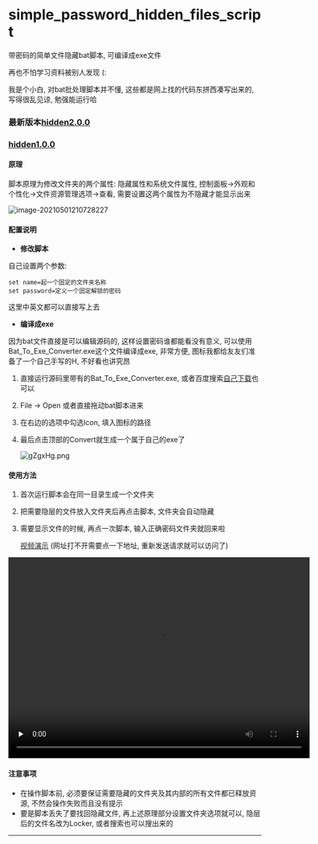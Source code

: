 # simple_password_hidden_files_script
带密码的简单文件隐藏bat脚本, 可编译成exe文件

再也不怕学习资料被别人发现 (:

我是个小白, 对bat批处理脚本并不懂, 这些都是网上找的代码东拼西凑写出来的, 写得很乱见谅, 勉强能运行哈 

### 最新版本[hidden2.0.0]([hidden1.0.0](https://github.com/HanweiWu/simple_password_hidden_files_script/releases/tag/hidden2.0.0))
### [hidden1.0.0](https://github.com/HanweiWu/simple_password_hidden_files_script/releases/tag/hidden1.0.0)

#### 原理

脚本原理为修改文件夹的两个属性: 隐藏属性和系统文件属性, 控制面板->外观和个性化->文件资源管理选项->查看, 需要设置这两个属性为不隐藏才能显示出来

![image-20210501210728227](https://z3.ax1x.com/2021/05/02/gZglnS.png)

#### 配置说明

* **修改脚本**

自己设置两个参数:

```shell
set name=起一个固定的文件夹名称
set password=定义一个固定解锁的密码
```

这里中英文都可以直接写上去

* **编译成exe**

因为bat文件直接是可以编辑源码的, 这样设置密码谁都能看没有意义, 可以使用Bat_To_Exe_Converter.exe这个文件编译成exe, 非常方便, 图标我都给友友们准备了一个自己手写的H, 不好看也讲究昂

1. 直接运行源码里带有的Bat_To_Exe_Converter.exe, 或者百度搜索[自己下载](https://www.battoexe.com/)也可以

2. File -> Open 或者直接拖动bat脚本进来

3. 在右边的选项中勾选Icon, 填入图标的路径

4. 最后点击顶部的Convert就生成一个属于自己的exe了

   ![gZgxHg.png](https://z3.ax1x.com/2021/05/02/gZgxHg.png)



#### 使用方法

1. 首次运行脚本会在同一目录生成一个文件夹

2. 把需要隐层的文件放入文件夹后再点击脚本, 文件夹会自动隐藏

3. 需要显示文件的时候, 再点一次脚本, 输入正确密码文件夹就回来啦

   [视频演示](https://vd4.bdstatic.com/mda-me1fy7f1hhak6g0w/sc/mda-me1fy7f1hhak6g0w.mp4?v_from_s=hba_haokan_4469&auth_key=1619927658-0-0-714e64cb4c28b6e0797a091f937bb859&bcevod_channel=searchbox_feed&pd=1&pt=3&abtest=) (网址打不开需要点一下地址, 重新发送请求就可以访问了)

<video id="video" controls="" preload="none" style="margin: 0 auto; width: 600px;height:400px;">
	<source id="mp4" src="https://vd4.bdstatic.com/mda-me1fy7f1hhak6g0w/sc/mda-me1fy7f1hhak6g0w.mp4?v_from_s=hba_haokan_4469&auth_key=1619927658-0-0-714e64cb4c28b6e0797a091f937bb859&bcevod_channel=searchbox_feed&pd=1&pt=3&abtest=" type="video/mp4">
</video>

#### 注意事项

* 在操作脚本前, 必须要保证需要隐藏的文件夹及其内部的所有文件都已释放资源, 不然会操作失败而且没有提示
* 要是脚本丢失了要找回隐藏文件,  再上述原理部分设置文件夹选项就可以, 隐层后的文件名改为Locker, 或者搜索也可以搜出来的

****

